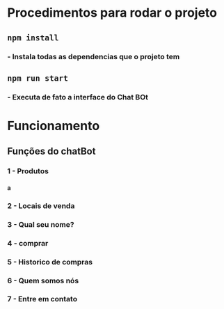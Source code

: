 # Procedimentos para rodar o projeto

## `npm install`
### - Instala todas as dependencias que o projeto tem

## `npm run start`
### - Executa de fato a interface do Chat BOt


# Funcionamento

## Funções do chatBot

### 1 - Produtos
#### a
### 2 - Locais de venda
### 3 - Qual seu nome?
### 4 - comprar 
### 5 - Historico de compras
### 6 - Quem somos nós
### 7 - Entre em contato
